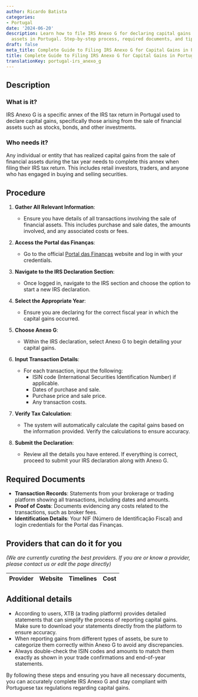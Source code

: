 ```yaml
---
author: Ricardo Batista
categories:
- Portugal
date: '2024-06-20'
description: Learn how to file IRS Anexo G for declaring capital gains from financial
  assets in Portugal. Step-by-step process, required documents, and tips included.
draft: false
meta_title: Complete Guide to Filing IRS Anexo G for Capital Gains in Portugal
title: Complete Guide to Filing IRS Anexo G for Capital Gains in Portugal
translationKey: portugal-irs_anexo_g
---
```





## Description
### What is it?
IRS Anexo G is a specific annex of the IRS tax return in Portugal used to declare capital gains, specifically those arising from the sale of financial assets such as stocks, bonds, and other investments.

### Who needs it?
Any individual or entity that has realized capital gains from the sale of financial assets during the tax year needs to complete this annex when filing their IRS tax return. This includes retail investors, traders, and anyone who has engaged in buying and selling securities.

## Procedure

1. **Gather All Relevant Information**:
   - Ensure you have details of all transactions involving the sale of financial assets. This includes purchase and sale dates, the amounts involved, and any associated costs or fees.

2. **Access the Portal das Finanças**:
   - Go to the official [Portal das Finanças](https://www.portaldasfinancas.gov.pt/) website and log in with your credentials.

3. **Navigate to the IRS Declaration Section**:
   - Once logged in, navigate to the IRS section and choose the option to start a new IRS declaration.

4. **Select the Appropriate Year**:
   - Ensure you are declaring for the correct fiscal year in which the capital gains occurred.

5. **Choose Anexo G**:
   - Within the IRS declaration, select Anexo G to begin detailing your capital gains. 

6. **Input Transaction Details**:
   - For each transaction, input the following:
     - ISIN code (International Securities Identification Number) if applicable.
     - Dates of purchase and sale.
     - Purchase price and sale price.
     - Any transaction costs.
    
7. **Verify Tax Calculation**:
   - The system will automatically calculate the capital gains based on the information provided. Verify the calculations to ensure accuracy.

8. **Submit the Declaration**:
   - Review all the details you have entered. If everything is correct, proceed to submit your IRS declaration along with Anexo G.

## Required Documents

- **Transaction Records**: Statements from your brokerage or trading platform showing all transactions, including dates and amounts.
- **Proof of Costs**: Documents evidencing any costs related to the transactions, such as broker fees.
- **Identification Details**: Your NIF (Número de Identificação Fiscal) and login credentials for the Portal das Finanças.

## Providers that can do it for you
_(We are currently curating the best providers. If you are or know a provider, please contact us or edit the page directly)_

| Provider        |     Website     |     Timelines    |       Cost      |
| --------------- | --------------- |  :-------------: | :-------------: |

## Additional details

- According to users, XTB (a trading platform) provides detailed statements that can simplify the process of reporting capital gains. Make sure to download your statements directly from the platform to ensure accuracy.
- When reporting gains from different types of assets, be sure to categorize them correctly within Anexo G to avoid any discrepancies.
- Always double-check the ISIN codes and amounts to match them exactly as shown in your trade confirmations and end-of-year statements.

By following these steps and ensuring you have all necessary documents, you can accurately complete IRS Anexo G and stay compliant with Portuguese tax regulations regarding capital gains.